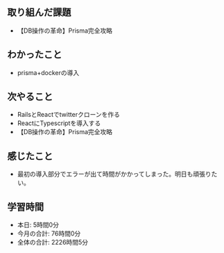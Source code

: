 ## 取り組んだ課題
- 【DB操作の革命】Prisma完全攻略
## わかったこと
- prisma+dockerの導入
## 次やること
- RailsとReactでtwitterクローンを作る
- ReactにTypescriptを導入する
- 【DB操作の革命】Prisma完全攻略
## 感じたこと
- 最初の導入部分でエラーが出て時間がかかってしまった。明日も頑張りたい。
## 学習時間
- 本日: 5時間0分
- 今月の合計: 76時間0分
- 全体の合計: 2226時間5分
